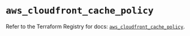 # `aws_cloudfront_cache_policy`

Refer to the Terraform Registry for docs: [`aws_cloudfront_cache_policy`](https://registry.terraform.io/providers/hashicorp/aws/6.8.0/docs/resources/cloudfront_cache_policy).
